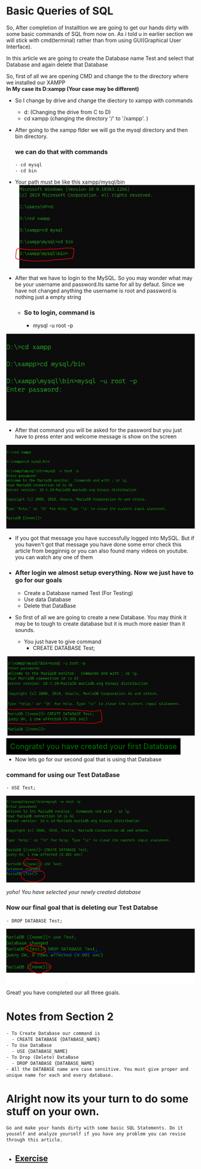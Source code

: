 # Basic Queries of SQL 
So, After completion of Installtion we are going to get our hands dirty with some basic commands of SQL from now on. As i told u in earlier section we will stick with cmd(terminal) rather than from using GUI(Graphical User Interface).

In this article we are going to create the Database name Test and select that Database and again delete that Database

So, first of all we are opening CMD and change the to the directory where we installed our XAMPP\
**In My case its D:xampp (Your case may be different)**

* So I change by drive and change the diectory to xampp with commands
     - d: (Changing the drive from C to D)
     - cd xampp (changing the directory '/' to '/xampp'. )

* After going to the xampp flder we will go the mysql directory and then bin directory.
  ### we can do that with commands 
      - cd mysql
      - cd bin
* Your path must be like this xampp/mysql/bin
  ![image](../images/section2-imgs/tobindir.JPG)
  
* After that we have to login to the MySQL. So you may wonder what may be your username and password.Its same for all by defaut. Since we have not changed anything 
  the username is root and password is nothing 
  just a empty string

  - ### So to login, command is
    - mysql -u root -p 


![image](../images/section2-imgs/login.JPG)

* After that command you will be asked for the password but you just have to press enter and welcome message is show on the screen 

![images](../images/section2-imgs/welcome.PNG)

* If you got that message you have successfully logged into MySQL. But if you haven't got that message you have done some error check this article from begginnig or you can also found many videos on youtube. you can watch any one of them

* ### After login we almost setup everything. Now we just have to go for our goals
    - Create a Database named Test (For Testing)
    - Use data Database 
    - Delete that DataBase

* So first of all we are going to create a new Database. You may think it may be to tough to create database but it is much more easier than it sounds.
    * You just have to give command 
        - CREATE DATABASE Test;
  
![image](../images/section2-imgs/createDb.PNG)

<span style="background-color:black; color :green; font-size:20px; padding:10px">Congrats! you have created your first Database</span>

* Now lets go for our second goal that is using that Database
 
 ### command for using our Test DataBase
    - USE Test;

![image](../images/section2-imgs/useDB.PNG)

 *yoho! You have selected your newly created database*

 ### Now our final goal that is deleting our Test Databse
    - DROP DATABASE Test;

![image](../images/section2-imgs/dropDb.PNG)

Great! you have completed our all three goals. 

# Notes from Section 2
    - To Create Database our command is 
      - CREATE DATABASE {DATABASE_NAME}
    - To Use DataBase 
      - USE {DATABASE_NAME}
    - To Drop (Delete) DataBase 
      - DROP DATABASE {DATABASE_NAME}
    - All the DATABASE name are case sensitive. You must give proper and unique name for each and every database.

  # Alright now its your turn to do some stuff on your own.
    Go and make your hands dirty with some basic SQL Statements. Do it youself and analyze yourself if you have any problem you can revise through this article.
 - ## [Exercise](./exercise.md) 
  




 
  

